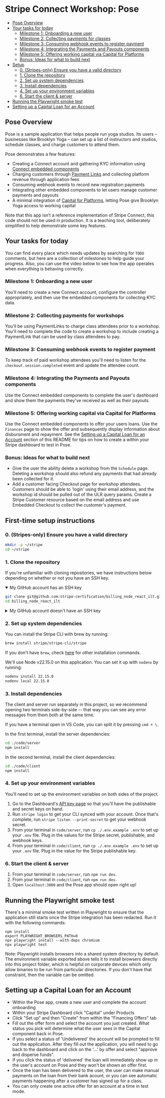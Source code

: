 # Stripe Connect Workshop: Pose

<!-- toc -->

- [Pose Overview](#overview)
- [Your tasks for today](#your-tasks-for-today)
  - [Milestone 1: Onboarding a new user](#milestone-1-onboarding-a-new-user)
  - [Milestone 2: Collecting payments for classes](#milestone-2-collecting-payments-for-classes)
  - [Milestone 3: Consuming webhook events to register payment](#milestone-3-consuming-webhook-events-to-register-payment)
  - [Milestone 4: Integrating the Payments and Payouts components](#milestone-4-integrating-the-payments-and-payouts-components)
  - [Milestone 5: Offering working capital via Capital for Platforms](#milestone-5-offering-working-capital-via-capital-for-platforms)
  - [Bonus: Ideas for what to build next](#bonus-ideas-for-what-to-build-next)
- [Setup](#setup)
  - [0. (Stripes-only) Ensure you have a valid directory](#0-stripes-only-ensure-you-have-a-valid-directory)
  - [1. Clone the repository](#1-clone-the-repository)
  - [2. Set up system dependencies](#2-set-up-system-dependencies)
  - [3. Install dependencies](#3-install-dependencies)
  - [4. Set up your environment variables](#4-set-up-your-environment-variables)
  - [6. Start the client & server](#6-start-the-client--server)
- [Running the Playwright smoke test](#running-the-playwright-smoke-test)
- [Setting up a Capital Loan for an Account](#setting-up-a-capital-loan-for-an-account)

<!-- tocstop -->

## Pose Overview

Pose is a sample application that helps people run yoga studios. Its users – businesses like Brooklyn Yoga – can set up a list of instructors and studios, schedule classes, and charge customers to attend them.

Pose demonstrates a few features:

- Creating a Connect account and gathering KYC information using [Connect embedded components](https://docs.stripe.com/connect/get-started-connect-embedded-components)
- Charging customers through [Payment Links](https://docs.stripe.com/connect/payment-links) and collecting platform revenue through application fees
- Consuming webhook events to record new registration payments
- Integrating other embedded components to let users manage customer payments and payouts
- A minimal integration of [Capital for Platforms](https://docs.stripe.com/capital/overview), letting Pose give Brooklyn Yoga access to working capital

Note that this app isn’t a reference implementation of Stripe Connect, this code should not be used in production. It is a teaching tool, deliberately simplified to help demonstrate some key features.

## Your tasks for today

You can find every place which needs updates by searching for `TODO` comments, but here are a collection of milestones to help guide your progress. Also, you can use the video below to see how the app operates when everything is behaving correctly.

### Milestone 1: Onboarding a new user

You'll need to create a new Connect account, configure the controller appropriately, and then use the embedded components for collecting KYC data.

### Milestone 2: Collecting payments for workshops

You'll be using PaymentLinks to charge class attendees prior to a workshop. You'll need to complete the code to create a workshop to include creating a PaymentLink that can be used by class attendees to pay.

### Milestone 3: Consuming webhook events to register payment

To keep track of paid workshop attendees you'll need to listen for the `checkout.session.completed` event and update the attendee count.

### Milestone 4: Integrating the Payments and Payouts components

Use the Connect embedded components to complete the user's dashboard and show them the payments they've received as well as their payouts.

### Milestone 5: Offering working capital via Capital for Platforms

Use the Connect embedded components to offer your users loans. Use the `Finances` page to show the offer and subsequently display information about disbursment and repayment. See the [Setting up a Capital Loan for an Account](#setting-up-a-capital-loan-for-an-account) section of this README for tips on how to create a within your Stripe dashboard to test in Pose.

### Bonus: Ideas for what to build next

- Give the user the ability delete a workshop from the `Schedule` page. Deleting a workshop should also refund any payments that had already been collected for it.
- Add a customer facing Checkout page for workshop attendees. Customers should be able to 'login' using their email address, and the workshop id should be pulled out of the ULR query params. Create a Stripe Customer resource based on the email address and use Embedded Checkout to collect the customer's payment.

## First-time setup instructions

### 0. (Stripes-only) Ensure you have a valid directory

```bash
mkdir -p ~/stripe
cd ~/stripe
```

### 1. Clone the repository

If you're unfamiliar with cloning repositories, we have instructions below depending on whether or not you have an SSH key.

<details open>

<summary>My GitHub account has an SSH key</summary>

```bash
git clone git@github.com:stripe-certification/billing_node_react_ilt.git
cd billing_node_react_ilt
```

</details>

<details>

<summary>My GitHub account doesn't have an SSH key</summary>

You can quickly clone the repo by using the GitHub CLI.

```bash
brew install gh
gh auth login
gh repo clone stripe-certification/billing_node_react_ilt
cd billing_node_react_ilt
```

</details>
   
### 2. Set up system dependencies

You can install the Stripe CLI with brew by running:

```bash
brew install stripe/stripe-cli/stripe
```

If you don't have `brew`, check [here](https://docs.stripe.com/stripe-cli) for other installation commands.

We'll use Node v22.15.0 on this application. You can set it up with `nodenv` by running:

```bash
nodenv install 22.15.0
nodenv local 22.15.0
```

### 3. Install dependencies

The client and server run separately in this project, so we recommend opening two terminals side-by-side -- that way you can see any error messages from them both at the same time.

If you have a terminal open in VS Code, you can split it by pressing `cmd + \`.

In the first terminal, install the server dependencies:

```bash
cd ./code/server
npm install
```

In the second terminal, install the client dependencies:

```bash
cd ./code/client
npm install
```

### 4. Set up your environment variables

You'll need to set up the environment variables on both sides of the project.

1. Go to the Dashboard's [API key page](https://dashboard.stripe.com/test/apikeys) so that you'll have the publishable and secret keys on hand.
2. Run `stripe login` to get your CLI synced with your account. Once that's complete, run `stripe listen --print-secret` to get your webhook secret.
3. From your terminal in `code/server`, run `cp ./.env.example .env` to set up your `.env` file. Plug in the values for the Stripe secret, publishable, and webhook keys.
4. From your terminal in `code/client`, run `cp ./.env.example .env` to set up your `.env` file. Plug in the value for the Stripe publishable key.

### 6. Start the client & server

1. From your terminal in `code/server`, run `npm run dev`.
2. From your terminal in `code/client`, run `npm run dev`.
3. Open `localhost:3000` and the Pose app should open right up!

## Running the Playwright smoke test

There's a minimal smoke test written in Playwright to ensure that the application still starts once the Stripe integration has been redacted. Run it with the following commands:

```
npm install
export PLAYWRIGHT_BROWSERS_PATH=0
npx playwright install --with-deps chromium
npx playwright test
```

Note: Playwright installs browsers into a shared system directory by default. The environment variable exported above tells it to install browsers directly into this project folder, which is helpful on corporate devices which only allow binaries to be run from particular directories. If you don't have that constraint, then the variable can be omitted.

## Setting up a Capital Loan for an Account

- Within the Pose app, create a new user and complete the account onboarding
- Within your Stripe Dashboard click "Capital" under Products
- Click "Set up" and then "Create" from within the "Financing Offers" tab
- Fill out the offer form and select the account you just created. What status you pick will determine what the user sees in the Capital component back in Pose.
- If you select a status of 'Undelivered' the account will be prompted to fill out the application. After they fill out the application, you will need to go back to the dashboard and click on the '...' by offer and select "approve and disperse funds".
- If you click the status of 'delivered' the loan will immediately show up in the user's account on Pose and they won't be shown an offer first.
- Once the loan has been delivered to the user, the user can make manual payments on the loan from their bank acount, or you can see automatic payments happening after a customer has signed up for a class.
- You can only create one active offer for an account at a time in test mode.
